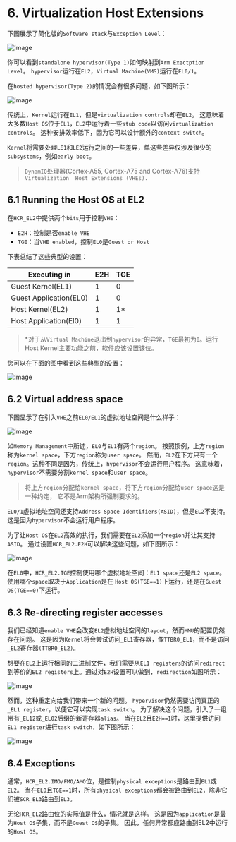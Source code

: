 # 6. Virtualization Host Extensions

下图展示了简化版的`Software stack`与`Exception Level`：

![image](./Images/0x01.png)

你可以看到`standalone hypervisor(Type 1)`如何映射到`Arm Exectption Level`。
`hypervisor`运行在`EL2`，`Virtual Machine(VMS)`运行在`EL0/1`。

在`hosted hypervisor(Type 2)`的情况会有很多问题，如下图所示：

![image](./Images/0x02.png)

传统上，`Kernel`运行在`EL1`，但是`virtualization controls`却在`EL2`。
这意味着大多数`Host OS`位于`EL1`，`EL2`中运行着一些`stub code`以访问`virtualization controls`。
这种安排效率低下，因为它可以设计额外的`context switch`。

`Kernel`将需要处理`LE1`和`LE2`运行之间的一些差异，单这些差异仅涉及很少的`subsystems`，例如`early boot`。

> `DynamIQ`处理器(Cortex-A55, Cortex-A75 and Cortex-A76)支持`Virtualization 
Host Extensions (VHEs).`

## 6.1 Running the Host OS at EL2

在`HCR_EL2`中提供两个`bits`用于控制`VHE`：
- `E2H`：控制是否`enable VHE`
- `TGE`：当`VHE enabled`，控制`EL0`是`Guest or Host`

下表总结了这些典型的设置：

Executing in | E2H | TGE
---|---|---
Guest Kernel(EL1) | 1 | 0
Guest Application(EL0) | 1 | 0
Host Kernel(EL2) | 1 | 1*
Host Application(El0) | 1 | 1

> *对于从`Virtual Machine`退出到`hypervisor`的异常，`TGE`最初为`0`。运行Host Kernel主要功能之前，软件应该设置该位。

您可以在下面的图中看到这些典型的设置：

![image](./Images/0x03.png)

## 6.2 Virtual address space

下图显示了在引入`VHE`之前`EL0/EL1`的虚拟地址空间是什么样子：

![image](./Images/0x04.png)

如`Memory Management`中所述，`EL0`与`EL1`有两个`region`。
按照惯例，上方`region`称为`kernel space`，下方`region`称为`user space`。
然而，`EL2`在下方只有一个`region`。这种不同是因为，传统上，`hypervisor`不会运行用户程序。
这意味着，`hypervisor`不需要分割`kernel space`和`user space`。

> 将上方`region`分配给`kernel space`，将下方`region`分配给`user space`这是一种约定，
它不是Arm架构所强制要求的。

`EL0/1`虚拟地址空间还支持`Address Space Identifiers(ASID)`，但是`EL2`不支持。这是因为`hypervisor`不会运行用户程序。

为了让`Host OS`在`EL2`高效的执行，我们需要在`EL2`添加一个`region`并让其支持`ASID`。
通过设置`HCR_EL2.E2H`可以解决这些问题，如下图所示：

![image](./Images/0x05.png)

在`EL0`中，`HCR_EL2.TGE`控制使用哪个虚拟地址空间：`EL1 space`还是`EL2 space`。
使用哪个`space`取决于`Application`是在 `Host OS(TGE==1)`下运行，还是在`Guest OS(TGE==0)`下运行。

## 6.3 Re-directing register accesses

我们已经知道`enable VHE`会改变`EL2`虚拟地址空间的`layout`，然而`MMU`的配置仍然存在问题。
这是因为`Kernel`将会尝试访问`_EL1`寄存器，像`TTBR0_EL1`，而不是访问`_EL2`寄存器`(TTBR0_EL2)`。

想要在`EL2`上运行相同的二进制文件，我们需要从`EL1 registers`的访问`redirect`到等价的`EL2 registers`上。通过对`E2H`设置可以做到，`redirection`如图所示：

![image](./Images/0x06.png)

然而，这种重定向给我们带来一个新的问题。
`hypervisor`仍然需要访问真正的`_EL1 register`，以便它可以实现`task switch`。
为了解决这个问题，引入了一组带有`_EL12`或`_EL02`后缀的新寄存器`alias`。
当在`EL2`且`E2H==1`时，这里提供访问`EL1 register`进行`task switch`，如下图所示：

![image](./Images/0x07.png)

## 6.4 Exceptions

通常，`HCR_EL2.IMO/FMO/AMO`位，是控制`physical exceptions`是路由到`EL1`或`EL2`。
当在`EL0`且`TGE==1`时，所有`physical exceptions`都会被路由到`EL2`，除非它们被`SCR_EL3`路由到`EL3`。

无论`HCR_EL2`路由位的实际值是什么，情况就是这样。
这是因为`application`是最为`Host OS`子集，而不是`Guest OS`的子集。
因此，任何异常都应路由到EL2中运行的`Host OS`。